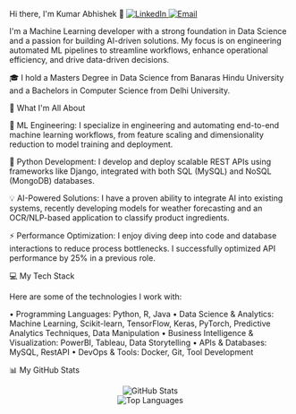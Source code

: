 Hi there, I'm Kumar Abhishek 👋
<a href="www.linkedin.com/in/krabhishek21/" target="_blank">
<img src="https://img.shields.io/badge/LinkedIn-0077B5?style=for-the-badge&logo=linkedin&logoColor=white" alt="LinkedIn"/>
</a>
<a href="mailto:krabhishek.7@bhu.ac.in">
<img src="https://img.shields.io/badge/Email-D14836?style=for-the-badge&logo=gmail&logoColor=white" alt="Email"/>
</a>

I'm a Machine Learning developer with a strong foundation in Data Science and a passion for building AI-driven solutions. My focus is on engineering automated ML pipelines to streamline workflows, enhance operational efficiency, and drive data-driven decisions.

🎓 I hold a Masters Degree in Data Science from Banaras Hindu University and a Bachelors in Computer Science from Delhi University.

🚀 What I'm All About

🤖 ML Engineering: I specialize in engineering and automating end-to-end machine learning workflows, from feature scaling and dimensionality reduction to model training and deployment.

🐍 Python Development: I develop and deploy scalable REST APIs using frameworks like Django, integrated with both SQL (MySQL) and NoSQL (MongoDB) databases.

💡 AI-Powered Solutions: I have a proven ability to integrate AI into existing systems, recently developing models for weather forecasting and an OCR/NLP-based application to classify product ingredients.

⚡ Performance Optimization: I enjoy diving deep into code and database interactions to reduce process bottlenecks. I successfully optimized API performance by 25% in a previous role.

💻 My Tech Stack

Here are some of the technologies I work with:

• Programming Languages: Python, R, Java
• Data Science & Analytics: Machine Learning, Scikit-learn, TensorFlow, Keras, PyTorch, Predictive Analytics Techniques, Data
Manipulation
• Business Intelligence & Visualization: PowerBI, Tableau, Data Storytelling
• APIs & Databases: MySQL, RestAPI
• DevOps & Tools: Docker, Git, Tool Development




📊 My GitHub Stats

<p align="center">
<img src="https://www.google.com/search?q=https://github-readme-stats.vercel.app/api%3Fusername%3DYOUR_USERNAME%26show_icons%3Dtrue%26theme%3Dtokyonight%26hide_border%3Dtrue%26count_private%3Dtrue" alt="GitHub Stats" />
<br/>
<img src="https://www.google.com/search?q=https://github-readme-stats.vercel.app/api/top-langs/%3Fusername%3DYOUR_USERNAME%26layout%3Dcompact%26theme%3Dtokyonight%26hide_border%3Dtrue%26langs_count%3D8" alt="Top Languages" />
</p>
